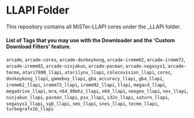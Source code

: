 # LLAPI Folder

This repository contains all MiSTer-LLAPI cores under the _LLAPI folder.

#### List of Tags that you may use with the Downloader and the 'Custom Download Filters' feature.

`arcade`, `arcade-cores`, `arcade-donkeykong`, `arcade-iremm62`, `arcade-iremm72`, `arcade-iremm92`, `arcade-ninjakun`, `arcade-pacman`, `arcade-segasys1`, `arcade-tecmo`, `atari7800_llapi`, `atarilynx_llapi`, `colecovision_llapi`, `cores`, `donkeykong_llapi`, `gameboy_llapi`, `gba_accuracy_llapi`, `gba_llapi`, `iremm62_llapi`, `iremm72_llapi`, `iremm92_llapi`, `llapi`, `megacd_llapi`, `megadrive_llapi`, `mra`, `n64_80mhz_llapi`, `n64_llapi`, `neogeo_llapi`, `nes_llapi`, `ninjakun_llapi`, `pacman_llapi`, `psx_llapi`, `s32x_llapi`, `saturn_llapi`, `segasys1_llapi`, `sgb_llapi`, `sms_llapi`, `snes_llapi`, `tecmo_llapi`, `turbografx16_llapi`